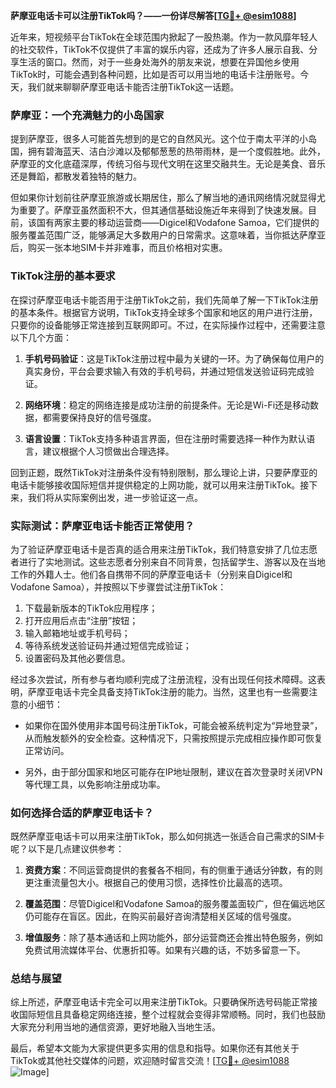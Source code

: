 **萨摩亚电话卡可以注册TikTok吗？——一份详尽解答[[TG💪+ @esim1088](https://t.me/s/esim1088)]**

近年来，短视频平台TikTok在全球范围内掀起了一股热潮。作为一款风靡年轻人的社交软件，TikTok不仅提供了丰富的娱乐内容，还成为了许多人展示自我、分享生活的窗口。然而，对于一些身处海外的朋友来说，想要在异国他乡使用TikTok时，可能会遇到各种问题，比如是否可以用当地的电话卡注册账号。今天，我们就来聊聊萨摩亚电话卡能否注册TikTok这一话题。

### 萨摩亚：一个充满魅力的小岛国家

提到萨摩亚，很多人可能首先想到的是它的自然风光。这个位于南太平洋的小岛国，拥有碧海蓝天、洁白沙滩以及郁郁葱葱的热带雨林，是一个度假胜地。此外，萨摩亚的文化底蕴深厚，传统习俗与现代文明在这里交融共生。无论是美食、音乐还是舞蹈，都散发着独特的魅力。

但如果你计划前往萨摩亚旅游或长期居住，那么了解当地的通讯网络情况就显得尤为重要了。萨摩亚虽然面积不大，但其通信基础设施近年来得到了快速发展。目前，该国有两家主要的移动运营商——Digicel和Vodafone Samoa，它们提供的服务覆盖范围广泛，能够满足大多数用户的日常需求。这意味着，当你抵达萨摩亚后，购买一张本地SIM卡并非难事，而且价格相对实惠。

### TikTok注册的基本要求

在探讨萨摩亚电话卡能否用于注册TikTok之前，我们先简单了解一下TikTok注册的基本条件。根据官方说明，TikTok支持全球多个国家和地区的用户进行注册，只要你的设备能够正常连接到互联网即可。不过，在实际操作过程中，还需要注意以下几个方面：

1. **手机号码验证**：这是TikTok注册过程中最为关键的一环。为了确保每位用户的真实身份，平台会要求输入有效的手机号码，并通过短信发送验证码完成验证。
   
2. **网络环境**：稳定的网络连接是成功注册的前提条件。无论是Wi-Fi还是移动数据，都需要保持良好的信号强度。

3. **语言设置**：TikTok支持多种语言界面，但在注册时需要选择一种作为默认语言，建议根据个人习惯做出合理选择。

回到正题，既然TikTok对注册条件没有特别限制，那么理论上讲，只要萨摩亚的电话卡能够接收国际短信并提供稳定的上网功能，就可以用来注册TikTok。接下来，我们将从实际案例出发，进一步验证这一点。

### 实际测试：萨摩亚电话卡能否正常使用？

为了验证萨摩亚电话卡是否真的适合用来注册TikTok，我们特意安排了几位志愿者进行了实地测试。这些志愿者分别来自不同背景，包括留学生、游客以及在当地工作的外籍人士。他们各自携带不同的萨摩亚电话卡（分别来自Digicel和Vodafone Samoa），并按照以下步骤尝试注册TikTok：

1. 下载最新版本的TikTok应用程序；
2. 打开应用后点击“注册”按钮；
3. 输入邮箱地址或手机号码；
4. 等待系统发送验证码并通过短信完成验证；
5. 设置密码及其他必要信息。

经过多次尝试，所有参与者均顺利完成了注册流程，没有出现任何技术障碍。这表明，萨摩亚电话卡完全具备支持TikTok注册的能力。当然，这里也有一些需要注意的小细节：

- 如果你在国外使用非本国号码注册TikTok，可能会被系统判定为“异地登录”，从而触发额外的安全检查。这种情况下，只需按照提示完成相应操作即可恢复正常访问。
  
- 另外，由于部分国家和地区可能存在IP地址限制，建议在首次登录时关闭VPN等代理工具，以免影响注册成功率。

### 如何选择合适的萨摩亚电话卡？

既然萨摩亚电话卡可以用来注册TikTok，那么如何挑选一张适合自己需求的SIM卡呢？以下是几点建议供参考：

1. **资费方案**：不同运营商提供的套餐各不相同，有的侧重于通话分钟数，有的则更注重流量包大小。根据自己的使用习惯，选择性价比最高的选项。

2. **覆盖范围**：尽管Digicel和Vodafone Samoa的服务覆盖面较广，但在偏远地区仍可能存在盲区。因此，在购买前最好咨询清楚相关区域的信号强度。

3. **增值服务**：除了基本通话和上网功能外，部分运营商还会推出特色服务，例如免费试用流媒体平台、优惠折扣等。如果有兴趣的话，不妨多留意一下。

### 总结与展望

综上所述，萨摩亚电话卡完全可以用来注册TikTok。只要确保所选号码能正常接收国际短信且具备稳定网络连接，整个过程就会变得非常顺畅。同时，我们也鼓励大家充分利用当地的通信资源，更好地融入当地生活。

最后，希望本文能为大家提供更多实用的信息和指导。如果你还有其他关于TikTok或其他社交媒体的问题，欢迎随时留言交流！[[TG💪+ @esim1088](https://t.me/s/esim1088) ![Image](https://i.postimg.cc/4NQfJmqS/Snipaste-2025-05-13-00-14-12.png)]